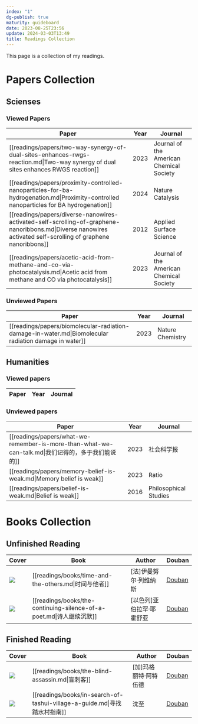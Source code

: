 ```yaml
---
index: "1"
dg-publish: true
maturity: guideboard
date: 2023-08-25T23:56
update: 2024-03-03T13:49
title: Readings Collection
---
```

This page is a collection of my readings.
# Papers Collection

## Scienses
### Viewed Papers
| Paper                                                                                                                                                         | Year | Journal                                  |
| ------------------------------------------------------------------------------------------------------------------------------------------------------------- | ---- | ---------------------------------------- |
| [[readings/papers/two-way-synergy-of-dual-sites-enhances-rwgs-reaction.md\|Two-way synergy of dual sites enhances RWGS reaction]]                             | 2023 | Journal of the American Chemical Society |
| [[readings/papers/proximity-controlled-nanoparticles-for-ba-hydrogenation.md\|Proximity-controlled nanoparticles for BA hydrogenation]]                       | 2024 | Nature Catalysis                         |
| [[readings/papers/diverse-nanowires-activated-self-scrolling-of-graphene-nanoribbons.md\|Diverse nanowires activated self-scrolling of graphene nanoribbons]] | 2012 | Applied Surface Science                  |
| [[readings/papers/acetic-acid-from-methane-and-co-via-photocatalysis.md\|Acetic acid from methane and CO via photocatalysis]]                                 | 2023 | Journal of the American Chemical Society |


### Unviewed Papers
| Paper                                                                                                 | Year | Journal          |
| ----------------------------------------------------------------------------------------------------- | ---- | ---------------- |
| [[readings/papers/biomolecular-radiation-damage-in-water.md\|Biomolecular radiation damage in water]] | 2023 | Nature Chemistry |


## Humanities
### Viewed papers
| Paper | Year | Journal |
| ----- | ---- | ------- |


### Unviewed papers
| Paper                                                                                | Year | Journal               |
| ------------------------------------------------------------------------------------ | ---- | --------------------- |
| [[readings/papers/what-we-remember-is-more-than-what-we-can-talk.md\|我们记得的，多于我们能说的]] | 2023 | 社会科学报                 |
| [[readings/papers/memory-belief-is-weak.md\|Memory belief is weak]]                  | 2023 | Ratio                 |
| [[readings/papers/belief-is-weak.md\|Belief is weak]]                                | 2016 | Philosophical Studies |


# Books Collection

## Unfinished Reading
| Cover                                                     | Book                                                           | Author         | Douban                                              |
| --------------------------------------------------------- | -------------------------------------------------------------- | -------------- | --------------------------------------------------- |
| ![](https://cdn.freezing.cool/images/202402261326470.jpg) | [[readings/books/time-and-the-others.md\|时间与他者]]               | [法]伊曼努尔·列维纳斯   | [Douban](https://book.douban.com/subject/34940791/) |
| ![](https://cdn.freezing.cool/images/202402261313962.jpg) | [[readings/books/the-continuing-silence-of-a-poet.md\|诗人继续沉默]] | [以色列]亚伯拉罕·耶霍舒亚 | [Douban](https://book.douban.com/subject/35552618/) |


## Finished Reading
| Cover                                                     | Book                                                               | Author       | Douban                                              |
| --------------------------------------------------------- | ------------------------------------------------------------------ | ------------ | --------------------------------------------------- |
| ![](https://cdn.freezing.cool/images/202402171426022.jpg) | [[readings/books/the-blind-assassin.md\|盲刺客]]                      | [加]玛格丽特·阿特伍德 | [Douban](https://book.douban.com/subject/26748179/) |
| ![](https://cdn.freezing.cool/images/202402171426515.jpg) | [[readings/books/in-search-of-tashui-village-a-guide.md\|寻找踏水村指南]] | 沈至           | [Douban](https://book.douban.com/subject/36527880/) |

